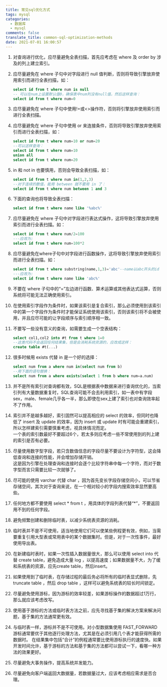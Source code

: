 ```yaml
---
title: 常见sql优化方式
tags: mysql
categories:
  - 数据库
  - mysql
comments: false
translate_title: common-sql-optimization-methods
date: 2021-07-01 16:00:57
---
```

1. 对查询进行优化，应尽量避免全表扫描，首先应考虑在 where 及 order by 涉及的列上建立索引。

2. 应尽量避免在 where 子句中对字段进行 null 值判断，否则将导致引擎放弃使用索引而进行全表扫描，如：    
    ```sql
    select id from t where num is null    
    -- 可以在num上设置默认值0，确保表中num列没有null值，然后这样查询：    
    select id from t where num=0
    ```

3. 应尽量避免在 where 子句中使用!=或<>操作符，否则将引擎放弃使用索引而进行全表扫描。

4. 应尽量避免在 where 子句中使用 or 来连接条件，否则将导致引擎放弃使用索引而进行全表扫描，如：    
    ```sql
    select id from t where num=10 or num=20    
    --可以这样查询：    
    select id from t where num=10    
    union all    
    select id from t where num=20
    ```

5. in 和 not in 也要慎用，否则会导致全表扫描，如：    
    ```sql
    select id from t where num in(1,2,3)    
    --对于连续的数值，能用 between 就不要用 in 了：    
    select id from t where num between 1 and 3
    ```

6. 下面的查询也将导致全表扫描：
    ```sql
    select id from t where name like '%abc%'
    ```
7. 应尽量避免在 where 子句中对字段进行表达式操作，这将导致引擎放弃使用索引而进行全表扫描。如：    
    ```sql
    select id from t where num/2=100    
    ---应改为:    
    select id from t where num=100*2
    ```

8. 应尽量避免在where子句中对字段进行函数操作，这将导致引擎放弃使用索引而进行全表扫描。如：    
    ```sql
    select id from t where substring(name,1,3)='abc'--name以abc开头的id    
    ---应改为:    
    select id from t where name like 'abc%'
    ```

9. 不要在 where 子句中的“=”左边进行函数、算术运算或其他表达式运算，否则系统将可能无法正确使用索引。

10. 在使用索引字段作为条件时，如果该索引是复合索引，那么必须使用到该索引中的第一个字段作为条件时才能保证系统使用该索引，否则该索引将不会被使用，并且应尽可能的让字段顺序与索引顺序相一致。

11. 不要写一些没有意义的查询，如需要生成一个空表结构：    
    ```sql
    select col1,col2 into #t from t where 1=0    
    --这类代码不会返回任何结果集，但是会消耗系统资源的，应改成这样：    
    create table #t(...)
    ```

12. 很多时候用 exists 代替 in 是一个好的选择：    
    ```sql
    select num from a where num in(select num from b)    
    --用下面的语句替换：    
    select num from a where exists(select 1 from b where num=a.num)
    ```

13. 并不是所有索引对查询都有效，SQL是根据表中数据来进行查询优化的，当索引列有大量数据重复时，SQL查询可能不会去利用索引，如一表中有字段sex，male、female几乎各一半，那么即使在sex上建了索引也对查询效率起不了作用。

14. 索引并不是越多越好，索引固然可以提高相应的 select 的效率，但同时也降低了 insert 及 update 的效率，因为 insert 或 update 时有可能会重建索引，所以怎样建索引需要慎重考虑，视具体情况而定。    
一个表的索引数最好不要超过6个，若太多则应考虑一些不常使用到的列上建的索引是否有必要。

15. 尽量使用数字型字段，若只含数值信息的字段尽量不要设计为字符型，这会降低查询和连接的性能，并会增加存储开销。    
这是因为引擎在处理查询和连接时会逐个比较字符串中每一个字符，而对于数字型而言只需要比较一次就够了。

16. 尽可能的使用 varchar 代替 char ，因为首先变长字段存储空间小，可以节省存储空间，其次对于查询来说，在一个相对较小的字段内搜索效率显然要高些。

17. 任何地方都不要使用 select * from t ，用具体的字段列表代替“*”，不要返回用不到的任何字段。

18. 避免频繁创建和删除临时表，以减少系统表资源的消耗。

19. 临时表并不是不可使用，适当地使用它们可以使某些例程更有效，例如，当需要重复引用大型表或常用表中的某个数据集时。但是，对于一次性事件，最好使用导出表。

20. 在新建临时表时，如果一次性插入数据量很大，那么可以使用 select into 代替 create table，避免造成大量 log ，以提高速度；如果数据量不大，为了缓和系统表的资源，应先create table，然后insert。

21. 如果使用到了临时表，在存储过程的最后务必将所有的临时表显式删除，先 truncate table ，然后 drop table ，这样可以避免系统表的较长时间锁定。

22. 尽量避免使用游标，因为游标的效率较差，如果游标操作的数据超过1万行，那么就应该考虑改写。

23. 使用基于游标的方法或临时表方法之前，应先寻找基于集的解决方案来解决问题，基于集的方法通常更有效。

24. 与临时表一样，游标并不是不可使用。对小型数据集使用 FAST_FORWARD 游标通常要优于其他逐行处理方法，尤其是在必须引用几个表才能获得所需的数据时。
在结果集中包括“合计”的例程通常要比使用游标执行的速度快。如果开发时间允许，基于游标的方法和基于集的方法都可以尝试一下，看哪一种方法的效果更好。

25. 尽量避免大事务操作，提高系统并发能力。

26. 尽量避免向客户端返回大数据量，若数据量过大，应该考虑相应需求是否合理。